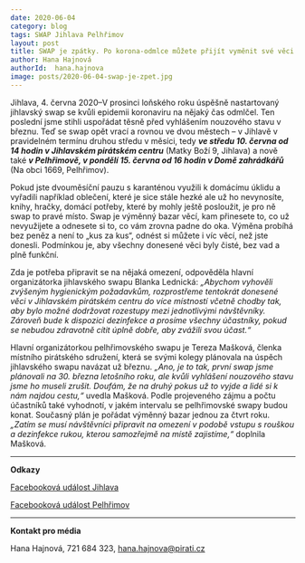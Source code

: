 ```yaml
---
date: 2020-06-04
category: blog
tags: SWAP Jihlava Pelhřimov
layout: post
title: SWAP je zpátky. Po korona-odmlce můžete přijít vyměnit své věci za jiné do Jihlavy nebo Pelhřimova
author: Hana Hajnová
authorId:  hana.hajnova
image: posts/2020-06-04-swap-je-zpet.jpg
---
```


Jihlava, 4. června 2020–V prosinci loňského roku úspěšně nastartovaný jihlavský swap se kvůli epidemii koronaviru na nějaký čas odmlčel. Ten poslední jsme stihli uspořádat těsně před vyhlášením nouzového stavu v březnu. Teď se swap opět vrací a rovnou ve dvou městech – v Jihlavě v pravidelném termínu druhou středu v měsíci, tedy ***ve středu 10. června od 14 hodin v Jihlavském pirátském centru*** (Matky Boží 9, Jihlava) a nově také ***v Pelhřimově, v pondělí 15. června od 16 hodin v Domě zahrádkářů*** (Na obci 1669, Pelhřimov).

Pokud jste dvouměsíční pauzu s karanténou využili k domácímu úklidu a vyřadili například oblečení, které je sice stále hezké ale už ho nevynosíte, knihy, hračky, domácí potřeby, které by mohly ještě posloužit, je pro ně swap to pravé místo. Swap je výměnný bazar věcí, kam přinesete to, co už nevyužijete a odnesete si to, co vám zrovna padne do oka. Výměna probíhá bez peněz a není to „kus za kus“, odnést si můžete i víc věcí, než jste donesli. Podmínkou je, aby všechny donesené věci byly čisté, bez vad a plně funkční. 

Zda je potřeba připravit se na nějaká omezení, odpověděla hlavní organizátorka jihlavského swapu Blanka Lednická: *„Abychom vyhověli zvýšeným hygienickým požadavkům, rozprostřeme tentokrát donesené věci v Jihlavském pirátském centru do více místností včetně chodby tak, aby bylo možné dodržovat rozestupy mezi jednotlivými návštěvníky. Zároveň bude k dispozici dezinfekce a prosíme všechny účastníky, pokud se nebudou zdravotně cítit úplně dobře, aby zvážili svou účast.“*

Hlavní organizátorkou pelhřimovského swapu je Tereza Mašková, členka místního pirátského sdružení, která se svými kolegy plánovala na úspěch jihlavského swapu navázat už březnu. *„Ano, je to tak, první swap jsme plánovali na 30. března letošního roku, ale kvůli vyhlášení nouzového stavu jsme ho museli zrušit. Doufám, že na druhý pokus už to vyjde a lidé si k nám najdou cestu,“* uvedla Mašková. Podle projeveného zájmu a počtu účastníků také vyhodnotí, v jakém intervalu se pelhřimovské swapy budou konat. Současný plán je pořádat výměnný bazar jednou za čtvrt roku. *„Zatím se musí návštěvníci připravit na omezení v podobě vstupu s rouškou a dezinfekce rukou, kterou samozřejmě na místě zajistíme,“* doplnila Mašková. 
 
---

**Odkazy**

[Facebooková událost Jihlava](https://www.facebook.com/events/979687649154633/)

[Facebooková událost Pelhřimov](https://www.facebook.com/events/1387453244776615/)

---

**Kontakt pro média**

Hana Hajnová, 721 684 323, <hana.hajnova@pirati.cz>
